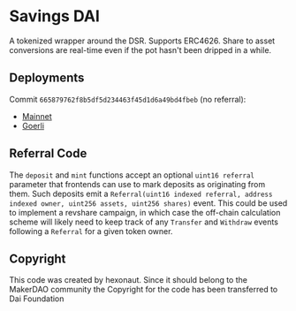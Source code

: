 # Savings DAI

A tokenized wrapper around the DSR. Supports ERC4626. Share to asset conversions are real-time even if the pot hasn't been dripped in a while.

## Deployments

Commit `665879762f8b5df5d234463f45d1d6a49bd4fbeb` (no referral):

- [Mainnet](https://etherscan.io/address/0x83f20f44975d03b1b09e64809b757c47f942beea)
- [Goerli](https://goerli.etherscan.io/address/0xd8134205b0328f5676aaefb3b2a0dc15f4029d8c)

## Referral Code

The `deposit` and `mint` functions accept an optional `uint16 referral` parameter that frontends can use to mark deposits as originating from them. Such deposits emit a `Referral(uint16 indexed referral, address indexed owner, uint256 assets, uint256 shares)` event. This could be used to implement a revshare campaign, in which case the off-chain calculation scheme will likely need to keep track of any `Transfer` and `Withdraw` events following a `Referral` for a given token owner.

## Copyright

This code was created by hexonaut.
Since it should belong to the MakerDAO community the Copyright for the code has been transferred to Dai Foundation
